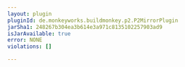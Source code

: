 ```yaml
---
layout: plugin
pluginId: de.monkeyworks.buildmonkey.p2.P2MirrorPlugin
jarSha1: 248267b304ea3b614e3a971c8135102257903ad9
isJarAvailable: true
error: NONE
violations: []

---
```

